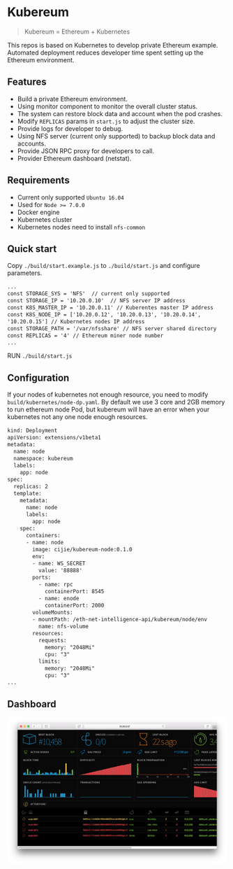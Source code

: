 # Kubereum

> Kubereum = Ethereum + Kubernetes

This repos is based on Kubernetes to develop private Ethereum example. Automated deployment reduces developer time spent setting up the Ethereum environment.

## Features

* Build a private Ethereum environment.
* Using monitor component to monitor the overall cluster status.
* The system can restore block data and account when the pod crashes.
* Modify `REPLICAS` params in `start.js` to adjust the cluster size.
* Provide logs for developer to debug.
* Using NFS server (current only supported) to backup block data and accounts.
* Provide JSON RPC proxy for developers to call.
* Provider Ethereum dashboard (netstat).

## Requirements

* Current only supported `Ubuntu 16.04`
* Used for `Node >= 7.0.0`
* Docker engine
* Kubernetes cluster
* Kubernetes nodes need to install `nfs-common`

## Quick start

Copy `./build/start.example.js` to `./build/start.js` and configure parameters.

```
...
const STORAGE_SYS = 'NFS'  // current only supported
const STORAGE_IP = '10.20.0.10'  // NFS server IP address
const K8S_MASTER_IP = '10.20.0.11' // Kuberentes master IP address
const K8S_NODE_IP = ['10.20.0.12', '10.20.0.13', '10.20.0.14', '10.20.0.15'] // Kubernetes nodes IP address
const STORAGE_PATH = '/var/nfsshare' // NFS server shared directory
const REPLICAS = '4' // Ethereum miner node number
...
```

RUN `./build/start.js`

## Configuration

If your nodes of kubernetes not enough resource, you need to modify `build/kubernetes/node-dp.yaml`. By default we use 3 core and 2GB memory to run ethereum node Pod, but kubereum will have an error when your kubernetes not any one node enough resources.

```
kind: Deployment
apiVersion: extensions/v1beta1
metadata:
  name: node
  namespace: kubereum
  labels:
    app: node
spec:
  replicas: 2
  template:
    metadata:
      name: node
      labels:
        app: node
    spec:
      containers:
      - name: node
        image: cijie/kubereum-node:0.1.0
        env:
        - name: WS_SECRET
          value: '88888'
        ports:
          - name: rpc
            containerPort: 8545
          - name: enode
            containerPort: 2000
        volumeMounts:
        - mountPath: /eth-net-intelligence-api/kubereum/node/env
          name: nfs-volume
        resources:
          requests:
            memory: "2048Mi"
            cpu: "3"
          limits:
            memory: "2048Mi"
            cpu: "3"
...
```

## Dashboard

![](images/netstat.png)
